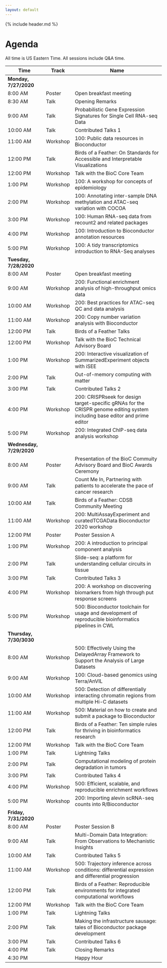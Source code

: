 ```yaml
---
layout: default
---
```


{% include header.md %}

# Agenda

All time is US Eastern Time. All sessions include Q&A time.


| Time                   | Track    | Name                                                                                                                           |
|------------------------|----------|--------------------------------------------------------------------------------------------------------------------------------|
| **Monday,   7/27/2020**    |          |                                                                                                                                |
| 8:00 AM                | Poster   | Open breakfast meeting                                                                                                         |
| 8:30 AM                | Talk     | Opening Remarks                                                                                                                |
| 9:00 AM                | Talk     | Probabilistic Gene Expression Signatures for Single Cell RNA-seq Data                                                          |
| 10:00 AM               | Talk     | Contributed Talks 1                                                                                                            |
| 11:00 AM               | Workshop | 100: Public data resources in Bioconductor                                                                                     |
| 12:00 PM               | Talk     | Birds of a Feather: On Standards for Accessible and Interpretable   Visualizations                                             |
| 12:00 PM               | Workshop | Talk with the BioC Core Team                                                                                                   |
| 1:00 PM                | Workshop | 100: A workshop for concepts of epidemiology                                                                                   |
| 2:00 PM                | Workshop | 100: Annotating inter-sample DNA methylation and ATAC-seq variation with   COCOA                                               |
| 3:00 PM                | Workshop | 100: Human RNA-seq data from recount2 and related packages                                                                     |
| 4:00 PM                | Workshop | 100: Introduction to Bioconductor annotation resources                                                                         |
| 5:00 PM                | Workshop | 100: A tidy transcriptomics introduction to RNA-Seq analyses                                                                   |
| **Tuesday,   7/28/2020**   |          |                                                                                                                                |
| 8:00 AM                | Poster   | Open breakfast meeting                                                                                                         |
| 9:00 AM                | Workshop | 200: Functional enrichment analysis of high-throughput omics data                                                              |
| 10:00 AM               | Workshop | 200: Best practices for ATAC-seq QC and data analysis                                                                          |
| 11:00 AM               | Workshop | 200: Copy number variation analysis with Bioconductor                                                                          |
| 12:00 PM               | Talk     | Birds of a Feather Talks                                                                                                       |
| 12:00 PM               | Workshop | Talk with the BioC Technical Advisory Board                                                                                    |
| 1:00 PM                | Workshop | 200: Interactive visualization of SummarizedExperiment objects with iSEE                                                       |
| 2:00 PM                | Talk     | Out-of-memory computing with matter                                                                                            |
| 3:00 PM                | Talk     | Contributed Talks 2                                                                                                            |
| 4:00 PM                | Workshop | 200: CRISPRseek for design target-specific gRNAs for the CRISPR genome   editing system including base editor and prime editor |
| 5:00 PM                | Workshop | 200: Integrated ChIP-seq data analysis workshop                                                                                |
| **Wednesday,   7/29/2020** |          |                                                                                                                                |
| 8:00 AM                | Poster   | Presentation of the BioC Commuity Advisory Board and BioC Awards Ceremony                                                      |
| 9:00 AM                | Talk     | Count Me In, Partnering with patients to accelerate the pace of cancer   research                                              |
| 10:00 AM               | Talk     | Birds of a Feather: CDSB Community Meeting                                                                                     |
| 11:00 AM               | Workshop | 200: MultiAssayExperiment and curatedTCGAData Bioconductor 2020 workshop                                                       |
| 12:00 PM               | Poster   | Poster Session A                                                                                                               |
| 1:00 PM                | Workshop | 200: A introduction to principal component analysis                                                                            |
| 2:00 PM                | Talk     | Slide-seq: a platform for understanding cellular circuits in tissue                                                            |
| 3:00 PM                | Talk     | Contributed Talks 3                                                                                                            |
| 4:00 PM                | Workshop | 200: A workshop on discovering biomarkers from high through put response   screens                                             |
| 5:00 PM                | Workshop | 500: Bioconductor toolchain for usage and development of reproducible   bioinformatics pipelines in CWL                        |
| **Thursday,   7/30/3030**  |          |                                                                                                                                |
| 8:00 AM                | Workshop | 500: Effectively Using the DelayedArray Framework to Support the Analysis   of Large Datasets                                  |
| 9:00 AM                | Workshop | 100: Cloud-based genomics using Terra/AnVIL                                                                                    |
| 10:00 AM               | Workshop | 500: Detection of differentially interacting chromatin regions from   multiple Hi-C datasets                                   |
| 11:00 AM               | Workshop | 500: Material on how to create and submit a package to Bioconductor                                                            |
| 12:00 PM               | Talk     | Birds of a Feather: Ten simple rules for thriving in bioinformatics   research                                                 |
| 12:00 PM               | Workshop | Talk with the BioC Core Team                                                                                                   |
| 1:00 PM                | Talk     | Lightning Talks                                                                                                                |
| 2:00 PM                | Talk     | Computational modeling of protein degradation in tumors                                                                        |
| 3:00 PM                | Talk     | Contributed Talks 4                                                                                                            |
| 4:00 PM                | Workshop | 500: Efficient, scalable, and reproducible enrichment workflows                                                                |
| 5:00 PM                | Workshop | 200: Importing alevin scRNA-seq counts into R/Bioconductor                                                                     |
| **Friday,   7/31/2020**    |          |                                                                                                                                |
| 8:00 AM                | Poster   | Poster Session B                                                                                                               |
| 9:00 AM                | Talk     | Multi-Domain Data Integration: From Observations to Mechanistic Insights                                                       |
| 10:00 AM               | Talk     | Contributed Talks 5                                                                                                            |
| 11:00 AM               | Workshop | 500: Trajectory inference across conditions: differential expression and   differential progression                            |
| 12:00 PM               | Talk     | Birds of a Feather: Reproducible environments for integrated   computational workflows                                         |
| 12:00 PM               | Workshop | Talk with the BioC Core Team                                                                                                   |
| 1:00 PM                | Talk     | Lightning Talks                                                                                                                |
| 2:00 PM                | Talk     | Making the infrastructure sausage: tales of Bioconductor package   development                                                 |
| 3:00 PM                | Talk     | Contributed Talks 6                                                                                                            |
| 4:00 PM                | Talk     | Closing Remarks                                                                                                                |
| 4:30 PM                |          | Happy Hour                                                                                                                     |
